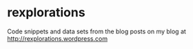 # rexplorations
Code snippets and data sets from the blog posts on my blog at http://rexplorations.wordpress.com
